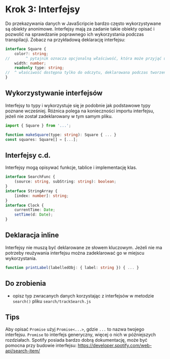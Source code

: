 # Krok 3: Interfejsy

Do przekazywania danych w JavaScripcie bardzo często wykorzystywane są obiekty anonimowe. Interfejsy mają za zadanie takie obiekty opisać i pozwolić na sprawdzanie poprawnego ich wykorzystania podczas transpilacji. Zobacz na przykładową deklarację interfejsu:

```ts
interface Square {
    color?: string;
//       ^ pytajnik oznacza opcjonalną właściwość, która może przyjąć undefined
    width: number;
    readonly type: string;
//  ^ właściwość dostępna tylko do odczytu, deklarowana podczas tworzenia obiektu, podobnie jak const
}
```

## Wykorzystywanie interfejsów

Interfejsy to typy i wykorzystuje się je podobnie jak podstawowe typy poznane wcześniej. Różnica polega na konieczności importu interfejsu, jeżeli nie został zadeklarowany w tym samym pliku.
```ts
import { Square } from '...';

function makeSquare(type: string): Square { ... }
const squares: Square[] = [...];
```

## Interfejsy c.d.

Interfejsy mogą opisywać funkcje, tablice i implementację klas.
```ts
interface SearchFunc {
    (source: string, subString: string): boolean;
}
interface StringArray {
    [index: number]: string;
}
interface Clock {
    currentTime: Date;
    setTime(d: Date);
}
```

## Deklaracja inline

Interfejsy nie muszą być deklarowane ze słowem kluczowym. Jeżeli nie ma potrzeby reużywania interfejsu można zadeklarować go w miejscu wykorzystania.

```ts
function printLabel(labelledObj: { label: string }) { ... }
```

## Do zrobienia
- opisz typ zwracanych danych korzystając z interfejsów w metodzie `search()` pliku `search/trackSearch.js`

## Tips
Aby opisać `Promise` użyj `Promise<...>`, gdzie `...` to nazwa twojego interfejsu. `Promise` to interfejs generyczny, więcej o nich w późniejszych rozdziałach.
Spotify posiada bardzo dobrą dokumentację, może być pomocna przy budowie interfejsu: https://developer.spotify.com/web-api/search-item/

